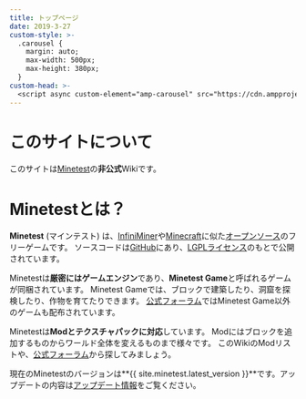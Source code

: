 ```yaml
---
title: トップページ
date: 2019-3-27
custom-style: >-
  .carousel {
    margin: auto;
    max-width: 500px;
    max-height: 380px;
  }
custom-head: >-
  <script async custom-element="amp-carousel" src="https://cdn.ampproject.org/v0/amp-carousel-0.1.js"></script>
---
```


<div class="carousel">
  <amp-carousel type="slides" layout="responsive" autoplay loop delay="2000" width="500" height="380">
    <amp-img layout="fill" src="{{ site.wiki.img_dir }}/screenshot/1.png"></amp-img>
    <amp-img layout="fill" src="{{ site.wiki.img_dir }}/screenshot/2.png"></amp-img>
  </amp-carousel>
</div>

# このサイトについて

このサイトは[Minetest](http://www.minetest.net)の**非公式**Wikiです。

# Minetestとは？

**Minetest** (マインテスト) は、[InfiniMiner](http://www.zachtronics.com/infiniminer)や[Minecraft](https://www.minecraft.net/ja-jp)に似た[オープンソース](https://ja.wikipedia.org/wiki/オープンソース)のフリーゲームです。
ソースコードは[GitHub](https://github.com/minetest/minetest)にあり、[LGPLライセンス](https://ja.wikipedia.org/wiki/GNU_Lesser_General_Public_License)のもとで公開されています。

Minetestは**厳密にはゲームエンジン**であり、**Minetest Game**と呼ばれるゲームが同梱されています。
Minetest Gameでは、ブロックで建築したり、洞窟を探検したり、作物を育てたりできます。
[公式フォーラム](https://forum.minetest.net)ではMinetest Game以外のゲームも配布されています。

Minetestは**Modとテクスチャパックに対応**しています。
Modにはブロックを追加するものからワールド全体を変えるものまで様々です。
このWikiのModリストや、[公式フォーラム](https://forum.minetest.net)から探してみましょう。

現在のMinetestのバージョンは**{{ site.minetest.latest_version }}**です。アップデートの内容は[アップデート情報](changelog)をご覧ください。
